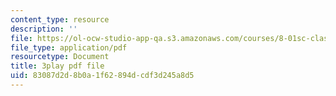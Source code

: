 ```yaml
---
content_type: resource
description: ''
file: https://ol-ocw-studio-app-qa.s3.amazonaws.com/courses/8-01sc-classical-mechanics-fall-2016/83087d2d8b0a1f62894dcdf3d245a8d5_nfawe03nvAY.pdf
file_type: application/pdf
resourcetype: Document
title: 3play pdf file
uid: 83087d2d-8b0a-1f62-894d-cdf3d245a8d5
---
```

